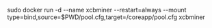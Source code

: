 
sudo docker run -d  --name xcbminer --restart=always --mount type=bind,source=$PWD/pool.cfg,target=/coreapp/pool.cfg xcbminer


